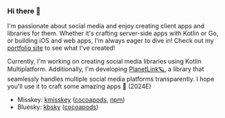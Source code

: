 ### Hi there 👋 

I'm passionate about social media and enjoy creating client apps and libraries for them. Whether it's crafting server-side apps with Kotlin or Go, or building iOS and web apps, I'm always eager to dive in! Check out my [portfolio site](https://uakihir0.github.io/) to see what I've created!

Currently, I'm working on creating social media libraries using Kotlin Multiplatform. Additionally, I'm developing [PlanetLink🪐](https://github.com/uakihir0/planetlink), a library that seamlessly handles multiple social media platforms transparently. I hope you'll use it to craft some amazing apps 🙌 (2024E)

* Misskey: [kmisskey](https://github.com/uakihir0/kmisskey) ([cocoapods](https://github.com/uakihir0/kmisskey-cocoapods), [npm](https://github.com/uakihir0/kmisskey.js))
* Bluesky: [kbsky](https://github.com/uakihir0/kbsky) ([cocoapods](https://github.com/uakihir0/kbsky-cocoapods))
